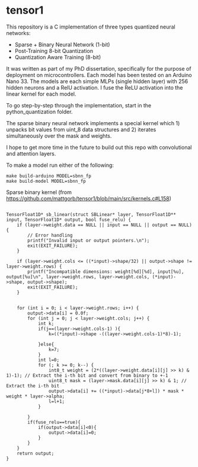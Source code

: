 # tensor1

This repository is a C implementation of three types quantized neural networks: 
- Sparse + Binary Neural Network (1-bit)
- Post-Training 8-bit Quantization
- Quantization Aware Training (8-bit)

It was written as part of my PhD dissertation, specifically for the purpose of deployment on microcontrollers.  Each model has been tested on an Arduino Nano 33.  The models are each simple MLPs (single hidden layer) with 256 hidden neurons and a RelU activation.  I fuse the ReLU activation into the linear kernel for each model.  

To go step-by-step through the implementation, start in the python_quantization folder.  

The sparse binary neural network implements a special kernel which 1) unpacks bit values from uint_8 data structures and 2) iterates simultaneously over the mask and weights.  


I hope to get more time in the future to build out this repo with convolutional and attention layers. 

To make a model run either of the following: 
```
make build-arduino MODEL=sbnn_fp
make build-model MODEL=sbnn_fp
```


Sparse binary kernel (from https://github.com/mattgorb/tensor1/blob/main/src/kernels.c#L158)

```

TensorFloat1D* sb_linear(struct SBLinear* layer, TensorFloat1D** input, TensorFloat1D* output, bool fuse_relu) {
    if (layer->weight.data == NULL || input == NULL || output == NULL) {
        // Error handling
        printf("Invalid input or output pointers.\n");
        exit(EXIT_FAILURE);
    }

    if (layer->weight.cols <= ((*input)->shape/32) || output->shape != layer->weight.rows) {
        printf("Incompatible dimensions: weight[%d][%d], input[%u], output[%u]\n", layer->weight.rows, layer->weight.cols, (*input)->shape, output->shape);
        exit(EXIT_FAILURE);
    }


    for (int i = 0; i < layer->weight.rows; i++) {
        output->data[i] = 0.0f;
        for (int j = 0; j < layer->weight.cols; j++) {
            int k;
            if(j==(layer->weight.cols-1) ){
                k=((*input)->shape -((layer->weight.cols-1)*8)-1);
                
            }else{
                k=7;
            }
            int l=0;
            for (; k >= 0; k--) {
                int8_t weight = (2*((layer->weight.data[i][j] >> k) & 1)-1); // Extract the i-th bit and convert from binary to +-1
                uint8_t mask = (layer->mask.data[i][j] >> k) & 1; // Extract the i-th bit
                output->data[i] += ((*input)->data[j*8+l]) * mask * weight * layer->alpha;
                l=l+1;
            }

        }
        if(fuse_relu==true){
            if(output->data[i]<0){
                output->data[i]=0;
            }
        }
    }
    return output;
}
```
